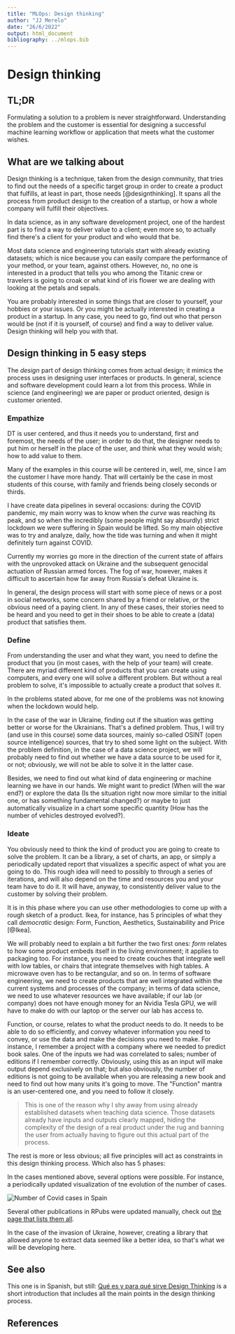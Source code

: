 ```yaml
---
title: "MLOps: Design thinking"
author: "JJ Merelo"
date: "26/6/2022"
output: html_document
bibliography: ../mlops.bib
---
```


# Design thinking

## TL;DR

Formulating a solution to a problem is never straightforward. Understanding the
problem and the customer is essential for designing a successful machine
learning workflow or application that meets what the customer wishes.

## What are we talking about

Design thinking is a technique, taken from the design community, that
tries to find out the needs of a specific target group in order to
create a product that fulfills, at least in part, those needs
[@designthinking]. It spans all the process from product design to the
creation of a startup, or how a whole company will fulfill their objectives.

In data science, as in any software development project, one of the
hardest part is to find a way to deliver value to a client; even more
so, to actually find there's a client for your product and who would
that be.

Most data science and engineering tutorials start with already existing
datasets; which is nice because you can easily compare the performance of your
method, or your team, against others. However, no, no one is interested in a
product that tells you who among the Titanic crew or travelers is going to croak
or what kind of iris flower we are dealing with looking at the petals and
sepals.

You are probably interested in some things that are closer to
yourself, your hobbies or your issues. Or you might be actually
interested in creating a product in a startup. In any case, you need
to go, find out who that person would be (not if it is yourself, of course) and
find a way to deliver value. Design thinking will help you with that.

## Design thinking in 5 easy steps

The *design* part of design thinking comes from actual design; it
mimics the process uses in designing user interfaces or products. In
general, science and software development could learn a lot from this
process. While in science (and engineering) we are paper or product
oriented, design is customer oriented.

### Empathize

DT is user centered, and thus it needs you to understand, first and
foremost, the needs of the user; in order to do that, the designer
needs to put him or herself in the place of the user, and think what
they would wish; how to add value to them.

Many of the examples in this course will be centered in, well, me,
since I am the customer I have more handy. That will certainly be the
case in most students of this course, with family and friends being
closely seconds or thirds.

I have create data pipelines in several occasions: during the COVID
pandemic, my main worry was to know when *the curve* was reaching its
peak, and so when the incredibly (some people might say absurdly)
strict lockdown we were suffering in Spain would be lifted. So my main
objective was to try and analyze, daily, how the tide was turning and
when it might definitely turn against COVID.

Currently my worries go more in the direction of the current state of
affairs with the unprovoked attack on Ukraine and the subsequent
genocidal actuation of Russian armed forces. The fog of war, however,
makes it difficult to ascertain how far away from Russia's defeat
Ukraine is.

In general, the design process will start with some piece of news or a post in
social networks, some concern shared by a friend or relative, or the obvious
need of a paying client. In any of these cases, their stories need to be heard
and you need to get in their shoes to be able to create a (data) product that
satisfies them.

### Define

From understanding the user and what they want, you need to define the product
that you (in most cases, with the help of your team) will create. There are
myriad different kind of products that you can create using computers, and every
one will solve a different problem. But without a real problem to solve, it's
impossible to actually create a product that solves it.

In the problems stated above, for me one of the problems was not knowing when
the lockdown would help.

In the case of the war in Ukraine, finding out if the situation was getting better
or worse for the Ukrainians. That's a defined problem. Thus, I will try (and use
in this course) some data
sources, mainly so-called OSINT (open source intelligence) sources,
that try to shed some light on the subject. With the problem definition, in the
case of a data science project, we will probably need to find out whether we
have a data source to be used for it, or not; obviously, we will not be able to
solve it in the latter case.

Besides, we need to find out what kind of data engineering or machine learning
we have in our hands. We might want to predict (When will the war end?) or
explore the data (Is the situation right now more similar to the initial one, or
has something fundamental changed?) or maybe to just automatically visualize in
a chart some specific quantity (How has the number of vehicles destroyed
evolved?).

### Ideate

You obviously need to think the kind of product you are going to create to solve
the problem. It can be a library, a set of charts, an app, or simply a
periodically updated report that visualizes a specific aspect of what you are
going to do. This rough idea will need to possibly to through a series of
iterations, and will also depend on the time and resources you and your team
have to do it. It will have, anyway, to consistently deliver value to the
customer by solving their problem.

It is in this phase where you can use other methodologies to come up with a
rough sketch of a product. Ikea, for instance, has 5
principles of what they call *democratic* design: Form, Function,
Aesthetics, Sustainability and Price [@Ikea].

We will probably need to explain
a bit further the two first ones: *form* relates to how some product
embeds itself in the living environment; it applies to packaging
too. For instance, you need to create couches that integrate well with
low tables, or chairs that integrate themselves with high tables. A
microwave oven has to be rectangular, and so on. In terms of software
engineering, we need to create products that are well integrated
within the current systems and processes of the company; in terms of
data science, we need to use whatever resources we have available; if
our lab (or company) does not have enough money for an Nvidia
Tesla GPU, we will have to make do with our laptop or the server our
lab has access to.

Function, or course, relates to what the product needs to do. It needs
to be able to do so efficiently, and convey whatever information you
need to convey, or use the data and make the decisions you need to
make. For instance, I remember a project with a company where we
needed to predict book sales. One of the inputs we had was correlated
to sales; number of editions if I remember correctly. Obviously, using
this as an input will make output depend exclusively on that; but also
obviously, the number of editions is not going to be available when
you are releasing a new book and need to find out how many units it's
going to move. The "Function" mantra is an user-centered one, and you
need to follow it closely.

> This is one of the reason why I shy away from using already
> established datasets when teaching data science. Those datasets
> already have inputs and outputs clearly mapped, hiding the
> complexity of the design of a real product under the rug and banning
> the user from actually having to figure out this actual part of the
> process.

The rest is more or less obvious; all five principles will act as
constraints in this design thinking process. Which also has 5 phases:

In the cases mentioned above, several options were possible. For instance, a
periodically updated visualization of tne evolution of the number of cases.

![Number of Covid cases in
Spain](https://github.com/JJ/covid-reports/raw/master/gifs/totales-point.gif)

Several other publications in RPubs were updated manually, check out [the page
that lists them all](https://jj.github.io/covid-reports).

In the case of the invasion of Ukraine, however, creating a library that allowed
anyone to extract data seemed like a better idea, so that's what we will be
developing here.

## See also

This one is in Spanish, but still: [Qué es y para qué sirve Design
Thinking](https://www.itmadrid.com/que-es-y-para-que-sirve-design-thinking/)
is a short introduction that includes all the main points in the
design thinking process.

## References
